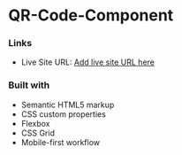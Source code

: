 # QR-Code-Component

### Links

- Live Site URL: [Add live site URL here](https://arbaz93.github.io/QR-component/)

### Built with

- Semantic HTML5 markup
- CSS custom properties
- Flexbox
- CSS Grid
- Mobile-first workflow
